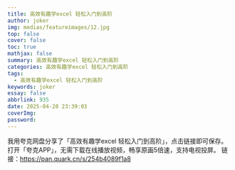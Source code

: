 ```yaml
---
title: 高效有趣学excel 轻松入门到高阶
author: joker
img: medias/featureimages/12.jpg
top: false
cover: false
toc: true
mathjax: false
summary: 高效有趣学excel 轻松入门到高阶
categories: 高效有趣学excel 轻松入门到高阶
tags:
  - 高效有趣学excel 轻松入门到高阶
keywords: joker
essay: false
abbrlink: 935
date: 2025-04-20 23:39:03
coverImg:
password:
---
```


我用夸克网盘分享了「高效有趣学excel 轻松入门到高阶」，点击链接即可保存。打开「夸克APP」，无需下载在线播放视频，畅享原画5倍速，支持电视投屏。
链接：https://pan.quark.cn/s/254b4089f1a8

